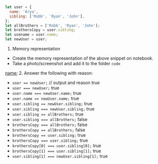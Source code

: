 ```js
let user = {
  name: 'Arya',
  sibling: ['Robb', 'Ryan', 'John'],
};
let allBrothers = ['Robb', 'Ryan', 'John'];
let brothersCopy = user.sibling;
let usename = user.name;
let newUser = user;
```

1. Memory representation

- Create the memory representation of the above snippet on notebook.
- Take a photo/screenshot and add it to the folder `code`

<!-- To add this image here use ![name](./hello.jpg) -->
[name](./hello.jpg);
2. Answer the following with reason:

- `user == newUser;` // output and reason true
- `user === newUser;` true
- `user.name === newUser.name;` true
- `user.name == newUser.name;` true
- `user.sibling == newUser.sibling;` true
- `user.sibling === newUser.sibling;` true
- `user.sibling == allBrothers;` true
- `user.sibling === allBrothers;` false
- `brothersCopy === allBrothers;` false
- `brothersCopy == allBrothers;` false
- `brothersCopy == user.sibling;` true
- `brothersCopy === user.sibling;` true
- `brothersCopy[0] === user.sibling[0];` true
- `brothersCopy[1] === user.sibling[1];` true
- `user.sibling[1] === newUser.sibling[1];` true
